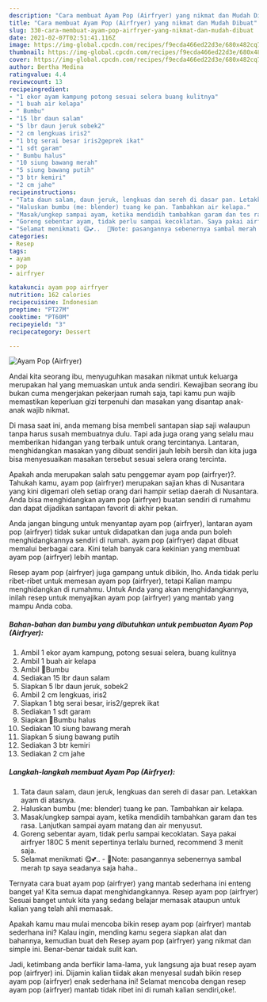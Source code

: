 ```yaml
---
description: "Cara membuat Ayam Pop (Airfryer) yang nikmat dan Mudah Dibuat"
title: "Cara membuat Ayam Pop (Airfryer) yang nikmat dan Mudah Dibuat"
slug: 330-cara-membuat-ayam-pop-airfryer-yang-nikmat-dan-mudah-dibuat
date: 2021-02-07T02:51:41.116Z
image: https://img-global.cpcdn.com/recipes/f9ecda466ed22d3e/680x482cq70/ayam-pop-airfryer-foto-resep-utama.jpg
thumbnail: https://img-global.cpcdn.com/recipes/f9ecda466ed22d3e/680x482cq70/ayam-pop-airfryer-foto-resep-utama.jpg
cover: https://img-global.cpcdn.com/recipes/f9ecda466ed22d3e/680x482cq70/ayam-pop-airfryer-foto-resep-utama.jpg
author: Bertha Medina
ratingvalue: 4.4
reviewcount: 13
recipeingredient:
- "1 ekor ayam kampung potong sesuai selera buang kulitnya"
- "1 buah air kelapa"
- " Bumbu"
- "15 lbr daun salam"
- "5 lbr daun jeruk sobek2"
- "2 cm lengkuas iris2"
- "1 btg serai besar iris2geprek ikat"
- "1 sdt garam"
- " Bumbu halus"
- "10 siung bawang merah"
- "5 siung bawang putih"
- "3 btr kemiri"
- "2 cm jahe"
recipeinstructions:
- "Tata daun salam, daun jeruk, lengkuas dan sereh di dasar pan. Letakkan ayam di atasnya."
- "Haluskan bumbu (me: blender) tuang ke pan. Tambahkan air kelapa."
- "Masak/ungkep sampai ayam, ketika mendidih tambahkan garam dan tes rasa. Lanjutkan sampai ayam matang dan air menyusut."
- "Goreng sebentar ayam, tidak perlu sampai kecoklatan. Saya pakai airfryer 180C 5 menit sepertinya terlalu burned, recommend 3 menit saja."
- "Selamat menikmati 😋💕..  🔅Note: pasangannya sebenernya sambal merah tp saya seadanya saja haha.."
categories:
- Resep
tags:
- ayam
- pop
- airfryer

katakunci: ayam pop airfryer 
nutrition: 162 calories
recipecuisine: Indonesian
preptime: "PT27M"
cooktime: "PT60M"
recipeyield: "3"
recipecategory: Dessert

---
```



![Ayam Pop (Airfryer)](https://img-global.cpcdn.com/recipes/f9ecda466ed22d3e/680x482cq70/ayam-pop-airfryer-foto-resep-utama.jpg)

Andai kita seorang ibu, menyuguhkan masakan nikmat untuk keluarga merupakan hal yang memuaskan untuk anda sendiri. Kewajiban seorang ibu bukan cuma mengerjakan pekerjaan rumah saja, tapi kamu pun wajib memastikan keperluan gizi terpenuhi dan masakan yang disantap anak-anak wajib nikmat.

Di masa  saat ini, anda memang bisa membeli santapan siap saji walaupun tanpa harus susah membuatnya dulu. Tapi ada juga orang yang selalu mau memberikan hidangan yang terbaik untuk orang tercintanya. Lantaran, menghidangkan masakan yang dibuat sendiri jauh lebih bersih dan kita juga bisa menyesuaikan masakan tersebut sesuai selera orang tercinta. 



Apakah anda merupakan salah satu penggemar ayam pop (airfryer)?. Tahukah kamu, ayam pop (airfryer) merupakan sajian khas di Nusantara yang kini digemari oleh setiap orang dari hampir setiap daerah di Nusantara. Anda bisa menghidangkan ayam pop (airfryer) buatan sendiri di rumahmu dan dapat dijadikan santapan favorit di akhir pekan.

Anda jangan bingung untuk menyantap ayam pop (airfryer), lantaran ayam pop (airfryer) tidak sukar untuk didapatkan dan juga anda pun boleh menghidangkannya sendiri di rumah. ayam pop (airfryer) dapat dibuat memalui berbagai cara. Kini telah banyak cara kekinian yang membuat ayam pop (airfryer) lebih mantap.

Resep ayam pop (airfryer) juga gampang untuk dibikin, lho. Anda tidak perlu ribet-ribet untuk memesan ayam pop (airfryer), tetapi Kalian mampu menghidangkan di rumahmu. Untuk Anda yang akan menghidangkannya, inilah resep untuk menyajikan ayam pop (airfryer) yang mantab yang mampu Anda coba.

<!--inarticleads1-->

##### Bahan-bahan dan bumbu yang dibutuhkan untuk pembuatan Ayam Pop (Airfryer):

1. Ambil 1 ekor ayam kampung, potong sesuai selera, buang kulitnya
1. Ambil 1 buah air kelapa
1. Ambil  🔅Bumbu
1. Sediakan 15 lbr daun salam
1. Siapkan 5 lbr daun jeruk, sobek2
1. Ambil 2 cm lengkuas, iris2
1. Siapkan 1 btg serai besar, iris2/geprek ikat
1. Sediakan 1 sdt garam
1. Siapkan  🔅Bumbu halus
1. Sediakan 10 siung bawang merah
1. Siapkan 5 siung bawang putih
1. Sediakan 3 btr kemiri
1. Sediakan 2 cm jahe




<!--inarticleads2-->

##### Langkah-langkah membuat Ayam Pop (Airfryer):

1. Tata daun salam, daun jeruk, lengkuas dan sereh di dasar pan. Letakkan ayam di atasnya.
1. Haluskan bumbu (me: blender) tuang ke pan. Tambahkan air kelapa.
1. Masak/ungkep sampai ayam, ketika mendidih tambahkan garam dan tes rasa. Lanjutkan sampai ayam matang dan air menyusut.
1. Goreng sebentar ayam, tidak perlu sampai kecoklatan. Saya pakai airfryer 180C 5 menit sepertinya terlalu burned, recommend 3 menit saja.
1. Selamat menikmati 😋💕..  - 🔅Note: pasangannya sebenernya sambal merah tp saya seadanya saja haha..




Ternyata cara buat ayam pop (airfryer) yang mantab sederhana ini enteng banget ya! Kita semua dapat menghidangkannya. Resep ayam pop (airfryer) Sesuai banget untuk kita yang sedang belajar memasak ataupun untuk kalian yang telah ahli memasak.

Apakah kamu mau mulai mencoba bikin resep ayam pop (airfryer) mantab sederhana ini? Kalau ingin, mending kamu segera siapkan alat dan bahannya, kemudian buat deh Resep ayam pop (airfryer) yang nikmat dan simple ini. Benar-benar taidak sulit kan. 

Jadi, ketimbang anda berfikir lama-lama, yuk langsung aja buat resep ayam pop (airfryer) ini. Dijamin kalian tiidak akan menyesal sudah bikin resep ayam pop (airfryer) enak sederhana ini! Selamat mencoba dengan resep ayam pop (airfryer) mantab tidak ribet ini di rumah kalian sendiri,oke!.

